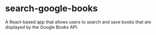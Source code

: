 # search-google-books
A React-based app that allows users to search and save books that are displayed by the Google Books API.
